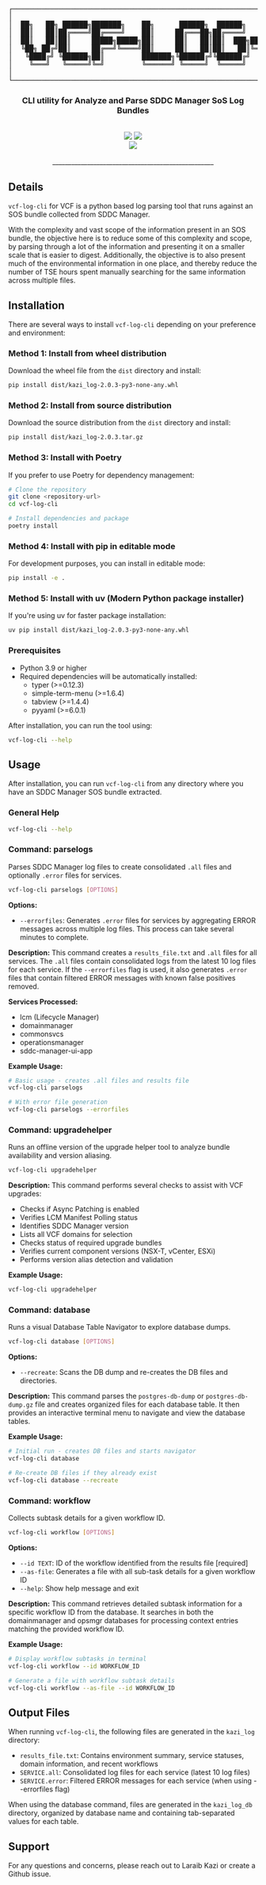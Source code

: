 <div align="center">
<pre>
┌────────────────────────────────────────────────────────────────────────────────────┐
│                                                                                    │
│  ██╗   ██╗ ██████╗███████╗    ██╗      ██████╗  ██████╗        ██████╗██╗     ██╗  │
│  ██║   ██║██╔════╝██╔════╝    ██║     ██╔═══██╗██╔════╝       ██╔════╝██║     ██║  │
│  ██║   ██║██║     █████╗█████╗██║     ██║   ██║██║  ███╗█████╗██║     ██║     ██║  │
│  ╚██╗ ██╔╝██║     ██╔══╝╚════╝██║     ██║   ██║██║   ██║╚════╝██║     ██║     ██║  │
│   ╚████╔╝ ╚██████╗██║         ███████╗╚██████╔╝╚██████╔╝      ╚██████╗███████╗██║  │
│    ╚═══╝   ╚═════╝╚═╝         ╚══════╝ ╚═════╝  ╚═════╝        ╚═════╝╚══════╝╚═╝  │
│                                                                                    │
└────────────────────────────────────────────────────────────────────────────────────┘
</pre>
</div>
<div align="center">

<h3>CLI utility for Analyze and Parse SDDC Manager SoS Log Bundles</h3>
<br>
</div>

<div align="center">
    <img src="https://img.shields.io/badge/status-stable-green"/>
    <img src="https://img.shields.io/badge/development-active-green"/> <br>
    <img src="https://img.shields.io/badge/version-2.0.3-blue"/>
    <br>
    <br>
</div>

<div align="center"">
    ___________________________________________________
    <br>
</div>

## Details

`vcf-log-cli` for VCF is a python based log parsing tool that runs against an SOS bundle collected from SDDC Manager.

With the complexity and vast scope of the information present in an SOS bundle, the objective here is to reduce some of this complexity and scope, by parsing through a lot of the information and presenting it on a smaller scale that is easier to digest.
Additionally, the objective is to also present much of the environmental information in one place, and thereby reduce the number of TSE hours spent manually searching for the same information across multiple files.

## Installation

There are several ways to install `vcf-log-cli` depending on your preference and environment:

### Method 1: Install from wheel distribution
Download the wheel file from the `dist` directory and install:
```bash
pip install dist/kazi_log-2.0.3-py3-none-any.whl
```

### Method 2: Install from source distribution
Download the source distribution from the `dist` directory and install:
```bash
pip install dist/kazi_log-2.0.3.tar.gz
```

### Method 3: Install with Poetry
If you prefer to use Poetry for dependency management:
```bash
# Clone the repository
git clone <repository-url>
cd vcf-log-cli

# Install dependencies and package
poetry install
```

### Method 4: Install with pip in editable mode
For development purposes, you can install in editable mode:
```bash
pip install -e .
```

### Method 5: Install with uv (Modern Python package installer)
If you're using uv for faster package installation:
```bash
uv pip install dist/kazi_log-2.0.3-py3-none-any.whl
```

### Prerequisites
- Python 3.9 or higher
- Required dependencies will be automatically installed:
  - typer (>=0.12.3)
  - simple-term-menu (>=1.6.4)
  - tabview (>=1.4.4)
  - pyyaml (>=6.0.1)

After installation, you can run the tool using:
```bash
vcf-log-cli --help
```


## Usage

After installation, you can run `vcf-log-cli` from any directory where you have an SDDC Manager SOS bundle extracted.

### General Help
```bash
vcf-log-cli --help
```

### Command: parselogs
Parses SDDC Manager log files to create consolidated `.all` files and optionally `.error` files for services.

```bash
vcf-log-cli parselogs [OPTIONS]
```

**Options:**
- `--errorfiles`: Generates `.error` files for services by aggregating ERROR messages across multiple log files. This process can take several minutes to complete.

**Description:**
This command creates a `results_file.txt` and `.all` files for all services. The `.all` files contain consolidated logs from the latest 10 log files for each service. If the `--errorfiles` flag is used, it also generates `.error` files that contain filtered ERROR messages with known false positives removed.

**Services Processed:**
- lcm (Lifecycle Manager)
- domainmanager
- commonsvcs
- operationsmanager
- sddc-manager-ui-app

**Example Usage:**
```bash
# Basic usage - creates .all files and results file
vcf-log-cli parselogs

# With error file generation
vcf-log-cli parselogs --errorfiles
```

### Command: upgradehelper
Runs an offline version of the upgrade helper tool to analyze bundle availability and version aliasing.

```bash
vcf-log-cli upgradehelper
```

**Description:**
This command performs several checks to assist with VCF upgrades:
- Checks if Async Patching is enabled
- Verifies LCM Manifest Polling status
- Identifies SDDC Manager version
- Lists all VCF domains for selection
- Checks status of required upgrade bundles
- Verifies current component versions (NSX-T, vCenter, ESXi)
- Performs version alias detection and validation

**Example Usage:**
```bash
vcf-log-cli upgradehelper
```

### Command: database
Runs a visual Database Table Navigator to explore database dumps.

```bash
vcf-log-cli database [OPTIONS]
```

**Options:**
- `--recreate`: Scans the DB dump and re-creates the DB files and directories.

**Description:**
This command parses the `postgres-db-dump` or `postgres-db-dump.gz` file and creates organized files for each database table. It then provides an interactive terminal menu to navigate and view the database tables.

**Example Usage:**
```bash
# Initial run - creates DB files and starts navigator
vcf-log-cli database

# Re-create DB files if they already exist
vcf-log-cli database --recreate
```

### Command: workflow
Collects subtask details for a given workflow ID.

```bash
vcf-log-cli workflow [OPTIONS]
```

**Options:**
- `--id TEXT`: ID of the workflow identified from the results file [required]
- `--as-file`: Generates a file with all sub-task details for a given workflow ID
- `--help`: Show help message and exit

**Description:**
This command retrieves detailed subtask information for a specific workflow ID from the database. It searches in both the domainmanager and opsmgr databases for processing context entries matching the provided workflow ID.

**Example Usage:**
```bash
# Display workflow subtasks in terminal
vcf-log-cli workflow --id WORKFLOW_ID

# Generate a file with workflow subtask details
vcf-log-cli workflow --as-file --id WORKFLOW_ID
```

## Output Files

When running `vcf-log-cli`, the following files are generated in the `kazi_log` directory:
- `results_file.txt`: Contains environment summary, service statuses, domain information, and recent workflows
- `SERVICE.all`: Consolidated log files for each service (latest 10 log files)
- `SERVICE.error`: Filtered ERROR messages for each service (when using --errorfiles flag)

When using the database command, files are generated in the `kazi_log_db` directory, organized by database name and containing tab-separated values for each table.


## Support
For any questions and concerns, please reach out to Laraib Kazi or create a Github issue.


